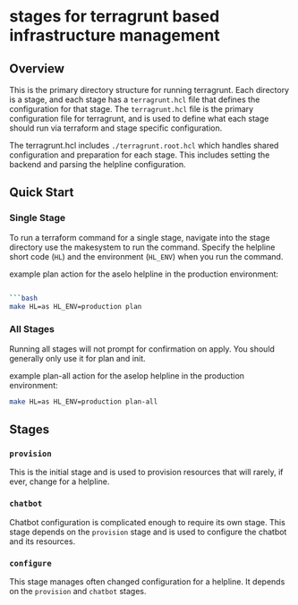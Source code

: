 # stages for terragrunt based infrastructure management

## Overview

This is the primary directory structure for running terragrunt. Each directory is a stage, and each stage has a `terragrunt.hcl` file that defines the configuration for that stage. The `terragrunt.hcl` file is the primary configuration file for terragrunt, and is used to define what each stage should run via terraform and stage specific configuration.

The terragrunt.hcl includes `./terragrunt.root.hcl` which handles shared configuration and preparation for each stage. This includes setting the backend and parsing the helpline configuration.

## Quick Start

### Single Stage

To run a terraform command for a single stage, navigate into the stage directory use the makesystem to run the command. Specify the helpline short code (`HL`) and the environment (`HL_ENV`) when you run the command.

example plan action for the aselo helpline in the production environment:

```bash

```bash
make HL=as HL_ENV=production plan
```

### All Stages

Running all stages will not prompt for confirmation on apply. You should generally only use it for plan and init.

example plan-all action for the aselop helpline in the production environment:

```bash
make HL=as HL_ENV=production plan-all
```

## Stages

### `provision`

This is the initial stage and is used to provision resources that will rarely, if ever, change for a helpline.

### `chatbot`

Chatbot configuration is complicated enough to require its own stage. This stage depends on the `provision` stage and is used to configure the chatbot and its resources.

### `configure`

This stage manages often changed configuration for a helpline. It depends on the `provision` and `chatbot` stages.
